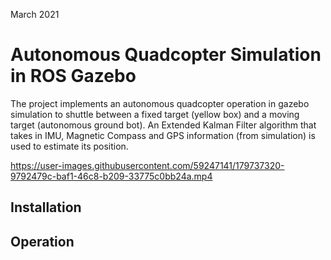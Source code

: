 March 2021
# Autonomous Quadcopter Simulation in ROS Gazebo

The project implements an autonomous quadcopter operation in gazebo simulation to shuttle between a fixed target (yellow box) and a moving target (autonomous ground bot). An Extended Kalman Filter algorithm that takes in IMU, Magnetic Compass and GPS information (from simulation) is used to estimate its position.

https://user-images.githubusercontent.com/59247141/179737320-9792479c-baf1-46c8-b209-33775c0bb24a.mp4

## Installation

## Operation
